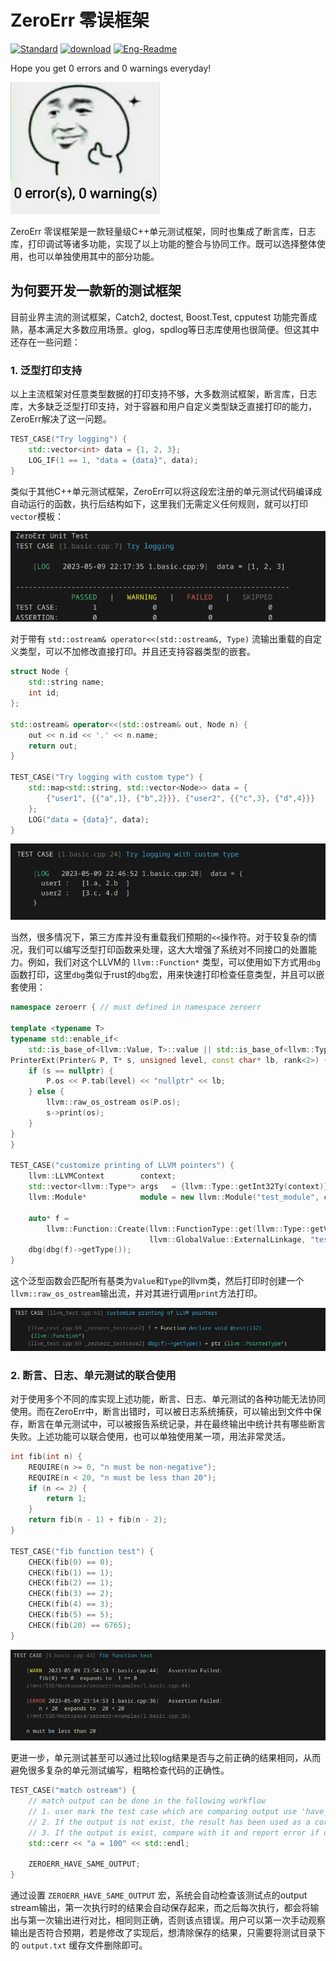 # ZeroErr 零误框架

[![Standard](https://img.shields.io/badge/C%2B%2B%2FCUDA-11%2F14%2F17%2F20-blue)](https://en.wikipedia.org/wiki/C%2B%2B#Standardization) [![download](https://img.shields.io/badge/-Download-brightgreen)]() [![Eng-Readme](https://img.shields.io/badge/English-Readme-blue)](./Readme.en.md)


Hope you get 0 errors and 0 warnings everyday!

![](./doc/fig/zeroerr.jpg)


ZeroErr 零误框架是一款轻量级C++单元测试框架，同时也集成了断言库，日志库，打印调试等诸多功能，实现了以上功能的整合与协同工作。既可以选择整体使用，也可以单独使用其中的部分功能。


## 为何要开发一款新的测试框架

目前业界主流的测试框架，Catch2, doctest, Boost.Test, cpputest 功能完善成熟，基本满足大多数应用场景。glog，spdlog等日志库使用也很简便。但这其中还存在一些问题：


### 1. 泛型打印支持

以上主流框架对任意类型数据的打印支持不够，大多数测试框架，断言库，日志库，大多缺乏泛型打印支持，对于容器和用户自定义类型缺乏直接打印的能力，ZeroErr解决了这一问题。

```c++
TEST_CASE("Try logging") {
    std::vector<int> data = {1, 2, 3};
    LOG_IF(1 == 1, "data = {data}", data);
}
```

类似于其他C++单元测试框架，ZeroErr可以将这段宏注册的单元测试代码编译成自动运行的函数，执行后结构如下，这里我们无需定义任何规则，就可以打印`vector`模板：


![case1](doc/fig/case1.png)


对于带有 `std::ostream& operator<<(std::ostream&, Type)` 流输出重载的自定义类型，可以不加修改直接打印。并且还支持容器类型的嵌套。

```c++
struct Node {
    std::string name;
    int id;
};

std::ostream& operator<<(std::ostream& out, Node n) {
    out << n.id << '.' << n.name;
    return out;
}

TEST_CASE("Try logging with custom type") {
    std::map<std::string, std::vector<Node>> data = {
        {"user1", {{"a",1}, {"b",2}}}, {"user2", {{"c",3}, {"d",4}}}
    };
    LOG("data = {data}", data);
}
```

![case2](doc/fig/case2.png)


当然，很多情况下，第三方库并没有重载我们预期的`<<`操作符。对于较复杂的情况，我们可以编写泛型打印函数来处理，这大大增强了系统对不同接口的处置能力。例如，我们对这个LLVM的 `llvm::Function*` 类型，可以使用如下方式用`dbg`函数打印，这里`dbg`类似于rust的`dbg`宏，用来快速打印检查任意类型，并且可以嵌套使用：

```c++
namespace zeroerr { // must defined in namespace zeroerr

template <typename T>
typename std::enable_if<
    std::is_base_of<llvm::Value, T>::value || std::is_base_of<llvm::Type, T>::value, void>::type
PrinterExt(Printer& P, T* s, unsigned level, const char* lb, rank<2>) {
    if (s == nullptr) {
        P.os << P.tab(level) << "nullptr" << lb;
    } else {
        llvm::raw_os_ostream os(P.os);
        s->print(os);
    }
}
}

TEST_CASE("customize printing of LLVM pointers") {
    llvm::LLVMContext        context;
    std::vector<llvm::Type*> args   = {llvm::Type::getInt32Ty(context)};
    llvm::Module*            module = new llvm::Module("test_module", context);

    auto* f =
        llvm::Function::Create(llvm::FunctionType::get(llvm::Type::getVoidTy(context), args, false),
                               llvm::GlobalValue::ExternalLinkage, "test", module);
    dbg(dbg(f)->getType());
}
```

这个泛型函数会匹配所有基类为`Value`和`Type`的llvm类，然后打印时创建一个`llvm::raw_os_ostream`输出流，并对其进行调用`print`方法打印。

![case3-llvm](./doc/fig/case3.png)

### 2. 断言、日志、单元测试的联合使用

对于使用多个不同的库实现上述功能，断言、日志、单元测试的各种功能无法协同使用。而在ZeroErr中，断言出错时，可以被日志系统捕获，可以输出到文件中保存，断言在单元测试中，可以被报告系统记录，并在最终输出中统计共有哪些断言失败。上述功能可以联合使用，也可以单独使用某一项，用法非常灵活。

```c++
int fib(int n) {
    REQUIRE(n >= 0, "n must be non-negative");
    REQUIRE(n < 20, "n must be less than 20");
    if (n <= 2) {
        return 1;
    }
    return fib(n - 1) + fib(n - 2);
}

TEST_CASE("fib function test") {
    CHECK(fib(0) == 0);
    CHECK(fib(1) == 1);
    CHECK(fib(2) == 1);
    CHECK(fib(3) == 2);
    CHECK(fib(4) == 3);
    CHECK(fib(5) == 5);
    CHECK(fib(20) == 6765);
}
```

![joint1](doc/fig/joint1.png)


更进一步，单元测试甚至可以通过比较log结果是否与之前正确的结果相同，从而避免很多复杂的单元测试编写，粗略检查代码的正确性。


```c++
TEST_CASE("match ostream") {
    // match output can be done in the following workflow
    // 1. user mark the test case which are comparing output use 'have_same_output'
    // 2. If the output is not exist, the result has been used as a correct verifier.
    // 3. If the output is exist, compare with it and report error if output is not match.
    std::cerr << "a = 100" << std::endl;

    ZEROERR_HAVE_SAME_OUTPUT;
}
```
通过设置 `ZEROERR_HAVE_SAME_OUTPUT` 宏，系统会自动检查该测试点的output stream输出，第一次执行时的结果会自动保存起来，而之后每次执行，都会将输出与第一次输出进行对比，相同则正确，否则该点错误。用户可以第一次手动观察输出是否符合预期，若是修改了实现后，想清除保存的结果，只需要将测试目录下的 `output.txt` 缓存文件删除即可。


